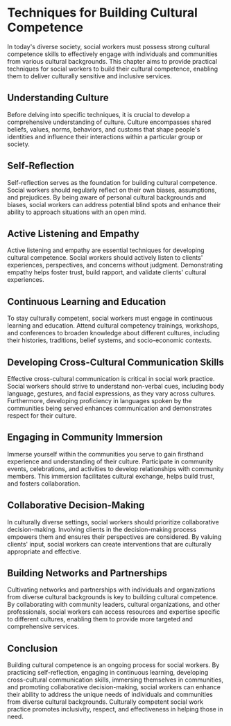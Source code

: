 Techniques for Building Cultural Competence
====================================================

In today's diverse society, social workers must possess strong cultural competence skills to effectively engage with individuals and communities from various cultural backgrounds. This chapter aims to provide practical techniques for social workers to build their cultural competence, enabling them to deliver culturally sensitive and inclusive services.

Understanding Culture
---------------------

Before delving into specific techniques, it is crucial to develop a comprehensive understanding of culture. Culture encompasses shared beliefs, values, norms, behaviors, and customs that shape people's identities and influence their interactions within a particular group or society.

Self-Reflection
---------------

Self-reflection serves as the foundation for building cultural competence. Social workers should regularly reflect on their own biases, assumptions, and prejudices. By being aware of personal cultural backgrounds and biases, social workers can address potential blind spots and enhance their ability to approach situations with an open mind.

Active Listening and Empathy
----------------------------

Active listening and empathy are essential techniques for developing cultural competence. Social workers should actively listen to clients' experiences, perspectives, and concerns without judgment. Demonstrating empathy helps foster trust, build rapport, and validate clients' cultural experiences.

Continuous Learning and Education
---------------------------------

To stay culturally competent, social workers must engage in continuous learning and education. Attend cultural competency trainings, workshops, and conferences to broaden knowledge about different cultures, including their histories, traditions, belief systems, and socio-economic contexts.

Developing Cross-Cultural Communication Skills
----------------------------------------------

Effective cross-cultural communication is critical in social work practice. Social workers should strive to understand non-verbal cues, including body language, gestures, and facial expressions, as they vary across cultures. Furthermore, developing proficiency in languages spoken by the communities being served enhances communication and demonstrates respect for their culture.

Engaging in Community Immersion
-------------------------------

Immerse yourself within the communities you serve to gain firsthand experience and understanding of their culture. Participate in community events, celebrations, and activities to develop relationships with community members. This immersion facilitates cultural exchange, helps build trust, and fosters collaboration.

Collaborative Decision-Making
-----------------------------

In culturally diverse settings, social workers should prioritize collaborative decision-making. Involving clients in the decision-making process empowers them and ensures their perspectives are considered. By valuing clients' input, social workers can create interventions that are culturally appropriate and effective.

Building Networks and Partnerships
----------------------------------

Cultivating networks and partnerships with individuals and organizations from diverse cultural backgrounds is key to building cultural competence. By collaborating with community leaders, cultural organizations, and other professionals, social workers can access resources and expertise specific to different cultures, enabling them to provide more targeted and comprehensive services.

Conclusion
----------

Building cultural competence is an ongoing process for social workers. By practicing self-reflection, engaging in continuous learning, developing cross-cultural communication skills, immersing themselves in communities, and promoting collaborative decision-making, social workers can enhance their ability to address the unique needs of individuals and communities from diverse cultural backgrounds. Culturally competent social work practice promotes inclusivity, respect, and effectiveness in helping those in need.

